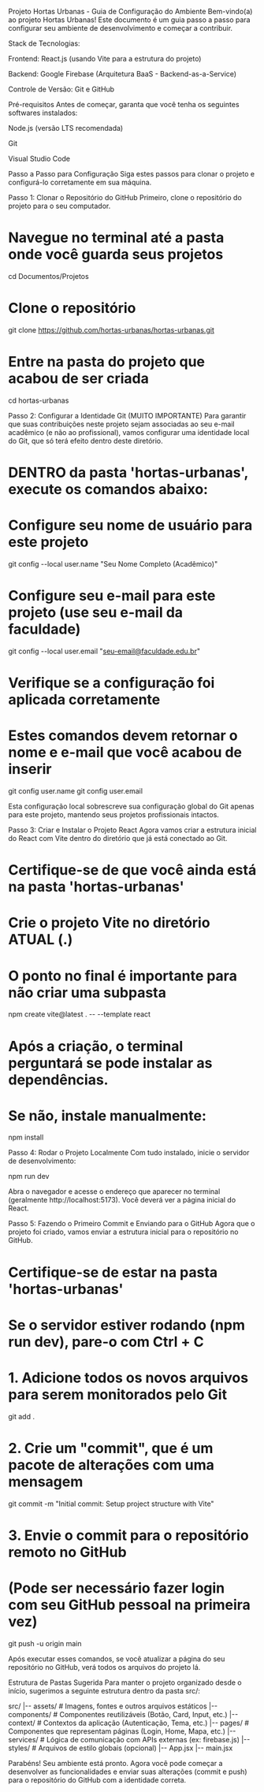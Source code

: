 Projeto Hortas Urbanas - Guia de Configuração do Ambiente
Bem-vindo(a) ao projeto Hortas Urbanas! Este documento é um guia passo a passo para configurar seu ambiente de desenvolvimento e começar a contribuir.

Stack de Tecnologias:

Frontend: React.js (usando Vite para a estrutura do projeto)

Backend: Google Firebase (Arquitetura BaaS - Backend-as-a-Service)

Controle de Versão: Git e GitHub

Pré-requisitos
Antes de começar, garanta que você tenha os seguintes softwares instalados:

Node.js (versão LTS recomendada)

Git

Visual Studio Code

Passo a Passo para Configuração
Siga estes passos para clonar o projeto e configurá-lo corretamente em sua máquina.

Passo 1: Clonar o Repositório do GitHub
Primeiro, clone o repositório do projeto para o seu computador.

# Navegue no terminal até a pasta onde você guarda seus projetos
cd Documentos/Projetos

# Clone o repositório 
git clone https://github.com/hortas-urbanas/hortas-urbanas.git

# Entre na pasta do projeto que acabou de ser criada
cd hortas-urbanas

Passo 2: Configurar a Identidade Git (MUITO IMPORTANTE)
Para garantir que suas contribuições neste projeto sejam associadas ao seu e-mail acadêmico (e não ao profissional), vamos configurar uma identidade local do Git, que só terá efeito dentro deste diretório.

# DENTRO da pasta 'hortas-urbanas', execute os comandos abaixo:

# Configure seu nome de usuário para este projeto
git config --local user.name "Seu Nome Completo (Acadêmico)"

# Configure seu e-mail para este projeto (use seu e-mail da faculdade)
git config --local user.email "seu-email@faculdade.edu.br"

# Verifique se a configuração foi aplicada corretamente
# Estes comandos devem retornar o nome e e-mail que você acabou de inserir
git config user.name
git config user.email

Esta configuração local sobrescreve sua configuração global do Git apenas para este projeto, mantendo seus projetos profissionais intactos.

Passo 3: Criar e Instalar o Projeto React
Agora vamos criar a estrutura inicial do React com Vite dentro do diretório que já está conectado ao Git.

# Certifique-se de que você ainda está na pasta 'hortas-urbanas'

# Crie o projeto Vite no diretório ATUAL (.)
# O ponto no final é importante para não criar uma subpasta
npm create vite@latest . -- --template react

# Após a criação, o terminal perguntará se pode instalar as dependências.
# Se não, instale manualmente:
npm install

Passo 4: Rodar o Projeto Localmente
Com tudo instalado, inicie o servidor de desenvolvimento:

npm run dev

Abra o navegador e acesse o endereço que aparecer no terminal (geralmente http://localhost:5173). Você deverá ver a página inicial do React.

Passo 5: Fazendo o Primeiro Commit e Enviando para o GitHub
Agora que o projeto foi criado, vamos enviar a estrutura inicial para o repositório no GitHub.

# Certifique-se de estar na pasta 'hortas-urbanas'
# Se o servidor estiver rodando (npm run dev), pare-o com Ctrl + C

# 1. Adicione todos os novos arquivos para serem monitorados pelo Git
git add .

# 2. Crie um "commit", que é um pacote de alterações com uma mensagem
git commit -m "Initial commit: Setup project structure with Vite"

# 3. Envie o commit para o repositório remoto no GitHub
# (Pode ser necessário fazer login com seu GitHub pessoal na primeira vez)
git push -u origin main

Após executar esses comandos, se você atualizar a página do seu repositório no GitHub, verá todos os arquivos do projeto lá.

Estrutura de Pastas Sugerida
Para manter o projeto organizado desde o início, sugerimos a seguinte estrutura dentro da pasta src/:

src/
|-- assets/         # Imagens, fontes e outros arquivos estáticos
|-- components/     # Componentes reutilizáveis (Botão, Card, Input, etc.)
|-- context/        # Contextos da aplicação (Autenticação, Tema, etc.)
|-- pages/          # Componentes que representam páginas (Login, Home, Mapa, etc.)
|-- services/       # Lógica de comunicação com APIs externas (ex: firebase.js)
|-- styles/         # Arquivos de estilo globais (opcional)
|-- App.jsx
|-- main.jsx

Parabéns! Seu ambiente está pronto. Agora você pode começar a desenvolver as funcionalidades e enviar suas alterações (commit e push) para o repositório do GitHub com a identidade correta.